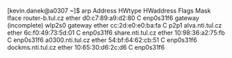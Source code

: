 [kevin.danek@a0307 ~]$ arp
Address                  HWtype  HWaddress           Flags Mask            Iface
router-b.tul.cz          ether   d0:c7:89:a9:d2:80   C                     enp0s31f6
gateway                          (incomplete)                              wlp2s0
gateway                  ether   cc:2d:e0:e0:ba:fa   C                     p2p1
alva.nti.tul.cz          ether   6c:f0:49:73:5d:01   C                     enp0s31f6
share.nti.tul.cz         ether   10:98:36:a2:75:fb   C                     enp0s31f6
a0300.nti.tul.cz         ether   54:bf:64:62:cb:51   C                     enp0s31f6
dockms.nti.tul.cz        ether   10:65:30:d6:2c:d6   C                     enp0s31f6
